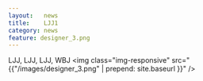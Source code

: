 ```yaml
--- 
layout:   news
title:    LJJ1
category: news
feature: designer_3.png
---
```


LJJ, LJJ, LJJ, WBJ <!--break-->
<img class="img-responsive" src="{{"/images/designer_3.png" | prepend: site.baseurl }}" />
